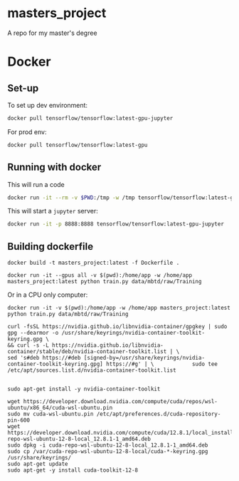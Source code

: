 # masters_project
A repo for my master's degree

# Docker


## Set-up
To set up dev environment:

```bash
docker pull tensorflow/tensorflow:latest-gpu-jupyter
```

For prod env:

```bash
docker pull tensorflow/tensorflow:latest-gpu
```

## Running with docker

This will run a code
```bash
docker run -it --rm -v $PWD:/tmp -w /tmp tensorflow/tensorflow:latest-gpu bash
```

This will start a `jupyter` server:
```bash
docker run -it -p 8888:8888 tensorflow/tensorflow:latest-gpu-jupyter
```

## Building dockerfile
``` 
docker build -t masters_project:latest -f Dockerfile .
``` 


``` 
docker run -it --gpus all -v $(pwd):/home/app -w /home/app masters_project:latest python train.py data/mbtd/raw/Training
``` 

Or in a CPU only computer:
```
docker run -it -v $(pwd):/home/app -w /home/app masters_project:latest python train.py data/mbtd/raw/Training
```


```
curl -fsSL https://nvidia.github.io/libnvidia-container/gpgkey | sudo gpg --dearmor -o /usr/share/keyrings/nvidia-container-toolkit-keyring.gpg \
&& curl -s -L https://nvidia.github.io/libnvidia-container/stable/deb/nvidia-container-toolkit.list | \                   sed 's#deb https://#deb [signed-by=/usr/share/keyrings/nvidia-container-toolkit-keyring.gpg] https://#g' | \            sudo tee /etc/apt/sources.list.d/nvidia-container-toolkit.list


sudo apt-get install -y nvidia-container-toolkit

wget https://developer.download.nvidia.com/compute/cuda/repos/wsl-ubuntu/x86_64/cuda-wsl-ubuntu.pin
sudo mv cuda-wsl-ubuntu.pin /etc/apt/preferences.d/cuda-repository-pin-600
wget https://developer.download.nvidia.com/compute/cuda/12.8.1/local_installers/cuda-repo-wsl-ubuntu-12-8-local_12.8.1-1_amd64.deb
sudo dpkg -i cuda-repo-wsl-ubuntu-12-8-local_12.8.1-1_amd64.deb
sudo cp /var/cuda-repo-wsl-ubuntu-12-8-local/cuda-*-keyring.gpg /usr/share/keyrings/
sudo apt-get update
sudo apt-get -y install cuda-toolkit-12-8
```